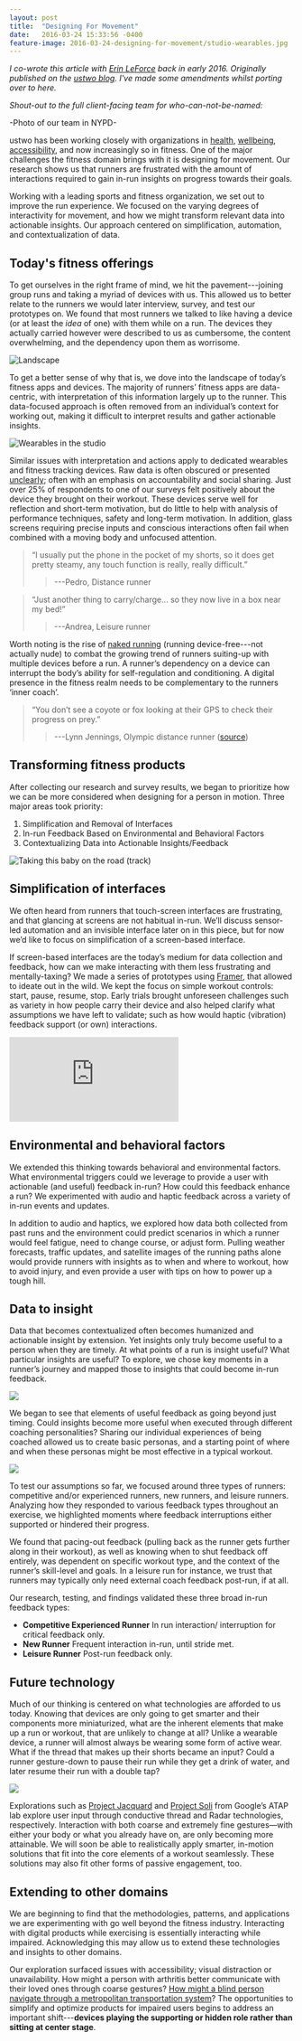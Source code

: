 ```yaml
---
layout: post
title:  "Designing For Movement"
date:   2016-03-24 15:33:56 -0400
feature-image: 2016-03-24-designing-for-movement/studio-wearables.jpg
---
```


*I co-wrote this article with [Erin LeForce](https://twitter.com/ErinLeForce) back in early 2016. Originally published on the [ustwo blog](https://ustwo.com/blog/designing-for-movement). I've made some amendments whilst porting over to here.*

*Shout-out to the full client-facing team for who-can-not-be-named:*

-Photo of our team in NYPD-

ustwo has been working closely with organizations in [health](http://moodnotes.thriveport.com/), [wellbeing](http://pauseable.com/), [accessibility](http://wayfindr.net/), and now increasingly so in fitness. One of the major challenges the fitness domain brings with it is designing for movement. Our research shows us that runners are frustrated with the amount of interactions required to gain in-run insights on progress towards their goals.

Working with a leading sports and fitness organization, we set out to improve the run experience. We focused on the varying degrees of interactivity for movement, and how we might transform relevant data into actionable insights. Our approach centered on simplification, automation, and contextualization of data.

## Today's fitness offerings
To get ourselves in the right frame of mind, we hit the pavement---joining group runs and taking a myriad of devices with us. This allowed us to better relate to the runners we would later interview, survey, and test our prototypes on. We found that most runners we talked to like having a device (or at least the *idea* of one) with them while on a run. The devices they actually carried however were described to us as cumbersome, the content overwhelming, and the dependency upon them as worrisome.

![Landscape][device-landscape]

To get a better sense of why that is, we dove into the landscape of today’s fitness apps and devices. The majority of runners’ fitness apps are data-centric, with interpretation of this information largely up to the runner. This data-focused approach is often removed from an individual’s context for working out, making it difficult to interpret results and gather actionable insights.

![Wearables in the studio][studio-wearables]

Similar issues with interpretation and actions apply to dedicated wearables and fitness tracking devices. Raw data is often obscured or presented [unclearly](https://twitter.com/EdwardTufte/status/289208399621672960?); often with an emphasis on accountability and social sharing. Just over 25% of respondents to one of our surveys felt positively about the device they brought on their workout. These devices serve well for reflection and short-term motivation, but do little to help with analysis of performance techniques, safety and long-term motivation. In addition, glass screens requiring precise inputs and conscious interactions often fail when combined with a moving body and unfocused attention.

> “I usually put the phone in the pocket of my shorts, so it does get pretty steamy, any touch function is really, really difficult.”
> > ---Pedro, Distance runner

> “Just another thing to carry/charge… so they now live in a box near my bed!”
> > ---Andrea, Leisure runner

Worth noting is the rise of [naked running](https://www.youtube.com/watch?v=TQmXMM1f8mM) (running device-free---not actually nude) to combat the growing trend of runners suiting-up with multiple devices before a run. A runner’s dependency on a device can interrupt the body’s ability for self-regulation and conditioning. A digital presence in the fitness realm needs to be complementary to the runners ‘inner coach’.

> “You don’t see a coyote or fox looking at their GPS to check their progress on prey.”
> > ---Lynn Jennings, Olympic distance runner ([source](http://online.wsj.com/articles/how-to-run-nakedand-love-it-1401323053))

## Transforming fitness products
After collecting our research and survey results, we began to prioritize how we can be more considered when designing for a person in motion. Three major areas took priority:

1. Simplification and Removal of Interfaces
2. In-run Feedback Based on Environmental and Behavioral Factors
3. Contextualizing Data into Actionable Insights/Feedback

![Taking this baby on the road (track)][running-track]

## Simplification of interfaces
We often heard from runners that touch-screen interfaces are frustrating, and that glancing at screens are not habitual in-run. We’ll discuss sensor-led automation and an invisible interface later on in this piece, but for now we’d like to focus on simplification of a screen-based interface.

If screen-based interfaces are the today’s medium for data collection and feedback, how can we make interacting with them less frustrating and mentally-taxing? We made a series of prototypes using [Framer](http://framer.com), that allowed to ideate out in the wild. We kept the focus on simple workout controls: start, pause, resume, stop. Early trials brought unforeseen challenges such as variety in how people carry their device and also helped clarify what assumptions we have left to validate; such as how would haptic (vibration) feedback support (or own) interactions.

<div class="intrinsic-container">
  <iframe src="https://player.vimeo.com/video/151453518" frameborder="0" allowfullscreen=""></iframe>
</div>

## Environmental and behavioral factors
We extended this thinking towards behavioral and environmental factors. What environmental triggers could we leverage to provide a user with actionable (and useful) feedback in-run? How could this feedback enhance a run? We experimented with audio and haptic feedback across a variety of in-run events and updates.

In addition to audio and haptics, we explored how data both collected from past runs and the environment could predict scenarios in which a runner would feel fatigue, need to change course, or adjust form. Pulling weather forecasts, traffic updates, and satellite images of the running paths alone would provide runners with insights as to when and where to workout, how to avoid injury, and even provide a user with tips on how to power up a tough hill.

## Data to insight
Data that becomes contextualized often becomes humanized and actionable insight by extension. Yet insights only truly become useful to a person when they are timely. At what points of a run is insight useful? What particular insights are useful? To explore, we chose key moments in a runner’s journey and mapped those to insights that could become in-run feedback.

![][coach-characteristics]

We began to see that elements of useful feedback as going beyond just timing. Could insights become more useful when executed through different coaching personalities? Sharing our individual experiences of being coached allowed us to create basic personas, and a starting point of where and when these personas might be most effective in a typical workout.

![][coach-types]

To test our assumptions so far, we focused around three types of runners: competitive and/or experienced runners, new runners, and leisure runners. Analyzing how they responded to various feedback types throughout an exercise, we highlighted moments where feedback interruptions either supported or hindered their progress.

We found that pacing-out feedback (pulling back as the runner gets further along in their workout), as well as knowing when to shut feedback off entirely, was dependent on specific workout type, and the context of the runner’s skill-level and goals. In a leisure run for instance, we trust that runners may typically only need external coach feedback post-run, if at all.

Our research, testing, and findings validated these three broad in-run feedback types:

- **Competitive Experienced Runner** In run interaction/ interruption for critical feedback only.
- **New Runner** Frequent interaction in-run, until stride met.
- **Leisure Runner** Post-run feedback only.

## Future technology
Much of our thinking is centered on what technologies are afforded to us today. Knowing that devices are only going to get smarter and their components more miniaturized, what are the inherent elements that make up a run or workout, that are unlikely to change at all? Unlike a wearable device, a runner will almost always be wearing some form of active wear. What if the thread that makes up their shorts became an input? Could a runner gesture-down to pause their run while they get a drink of water, and later resume their run with a double tap?

![][technology]

Explorations such as [Project Jacquard](https://www.google.com/atap/project-jacquard/) and [Project Soli](https://www.google.com/atap/project-soli/) from Google’s ATAP lab explore user input through conductive thread and Radar technologies, respectively. Interaction with both coarse and extremely fine gestures—with either your body or what you already have on, are only becoming more attainable. We will soon be able to realistically apply smarter, in-motion solutions that fit into the core elements of a workout seamlessly. These solutions may also fit other forms of passive engagement, too.

## Extending to other domains
We are beginning to find that the methodologies, patterns, and applications we are experimenting with go well beyond the fitness industry. Interacting with digital products while exercising is essentially interacting while impaired. Acknowledging this may allow us to extend these technologies and insights to other domains.

Our exploration surfaced issues with accessibility; visual distraction or unavailability. How might a person with arthritis better communicate with their loved ones through coarse gestures? [How might a blind person navigate through a metropolitan transportation system](http://www.wayfindr.net/)? The opportunities to simplify and optimize products for impaired users begins to address an important shift---**devices playing the supporting or hidden role rather than sitting at center stage**.

[device-landscape]: /assets/posts/2016-03-24-designing-for-movement/landscape.jpg
[studio-wearables]: /assets/posts/2016-03-24-designing-for-movement/studio-wearables.jpg

[running-track]: /assets/posts/2016-03-24-designing-for-movement/running-track.jpg

[coach-characteristics]: /assets/posts/2016-03-24-designing-for-movement/coach-characteristics.jpg
[coach-types]: /assets/posts/2016-03-24-designing-for-movement/coach-types.jpg

[technology]: /assets/posts/2016-03-24-designing-for-movement/technology.jpg

[gestures]: /assets/posts/2016-03-24-designing-for-movement/gestures.mp4
